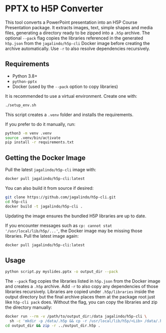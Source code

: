 # PPTX to H5P Converter

This tool converts a PowerPoint presentation into an H5P Course Presentation package. It extracts images, text, simple shapes and media files, generating a directory ready to be zipped into a `.h5p` archive. The optional `--pack` flag copies the libraries referenced in the generated `h5p.json` from the `jagalindo/h5p-cli` Docker image before creating the archive automatically. Use `-r` to also resolve dependencies recursively.

## Requirements
- Python 3.8+
- `python-pptx`
- Docker (used by the `--pack` option to copy libraries)

It is recommended to use a virtual environment. Create one with:
```bash
./setup_env.sh
```
This script creates a `.venv` folder and installs the requirements.

If you prefer to do it manually, run:
```bash
python3 -m venv .venv
source .venv/bin/activate
pip install -r requirements.txt
```

## Getting the Docker Image
Pull the latest `jagalindo/h5p-cli` image with:
```bash
docker pull jagalindo/h5p-cli:latest
```
You can also build it from source if desired:
```bash
git clone https://github.com/jagalindo/h5p-cli.git
cd h5p-cli
docker build -t jagalindo/h5p-cli .
```
Updating the image ensures the bundled H5P libraries are up to date.

If you encounter messages such as `cp: cannot stat '/usr/local/lib/h5p/...'`,
the Docker image may be missing those libraries. Pull the latest image again:

```bash
docker pull jagalindo/h5p-cli:latest
```

## Usage
```bash
python script.py myslides.pptx -o output_dir --pack
```
The `--pack` flag copies the libraries listed in `h5p.json` from the Docker
image and creates a `.h5p` archive. Add `-r` to also copy any dependencies of
those libraries recursively. Libraries are copied under `.h5p/libraries` inside
the output directory but the final archive places them at the package root just
like `h5p-cli pack` does. Without the flag, you can copy the libraries and zip
the directory manually:
```bash
docker run --rm -v /path/to/output_dir:/data jagalindo/h5p-cli \
  sh -c 'mkdir -p /data/.h5p && cp -r /usr/local/lib/h5p/<Lib> /data/.h5p/'
cd output_dir && zip -r ../output_dir.h5p .
```
